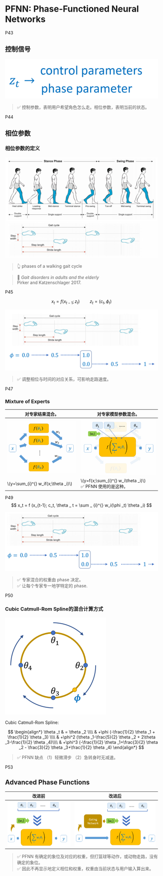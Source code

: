 # PFNN: Phase-Functioned Neural Networks

P43  
## 控制信号


![](./assets/06a-11.png)  

> &#x2705; 控制参数，表明用户希望角色怎么走。相位参数，表明当前的状态。     


P44  
## 相位参数

### 相位参数的定义

![](./assets/06a-12.png) 

> &#x1F446; phases of a walking gait cycle   

> &#x1F50E; *Gait disorders in adults and the elderly*   
Pirker and Katzenschlager 2017.    


P45  

$$
x_t=f(x_{t-1};z_t)  \quad \quad z_t=(c_t,\phi _t)
$$

![](./assets/06a-13.png)   

> &#x2705; 调整相位与时间的对应关系，可影响走路速度。   


P47    
### Mixture of Experts

|对专家结果混合。|对专家模型参数混合。|
|---|---|
|![](./assets/06a-14.png) |  ![](./assets/06a-15.png)   |
|\\(y=\sum_{i}^{} w_if(x;\theta _i)\\) | \\(y=f(x;\sum_{i}^{} w_i\theta _i)\\)<br> &#x2705; PFNN 使用的是这种。 |


P49   
$$
x_t = f (x_{t-1}; c_t, \theta _ t = \sum _ {i}^{} w_i(\phi _t) \theta _i)
$$

![](./assets/06a-16.png)   

> &#x2705; 专家混合的权重由 phase 决定。  
> &#x2705; 让每个专家专一地学特定的 phase.   


P50   
### Cubic Catmull-Rom Spline的混合计算方式

![](./assets/06a-18.png)   

Cubic Catmull-Rom Spline:   

$$
\begin{align*}
 \theta _t & = \theta _2 \\\\
  & +\phi (-\frac{1}{2} \theta _1 + \frac{1}{2} \theta _3) \\\\
  & +\phi^2 (\theta _1-\frac{5}{2} \theta _2 + 2\theta _3-\frac{1}{2} \theta _4)\\\\
  & +\phi^3 (-\frac{1}{2} \theta _1+\frac{3}{2} \theta _2 - \frac{3}{2} \theta _3+\frac{1}{2} \theta _4)
\end{align*}
$$


> &#x2705; PFNN 缺点 （1）轻微滑步  （2）急转身时无减速。   


P53   
## Advanced Phase Functions

|改进前|改进后|
|---|---|
|![](./assets/06a-19.png)    |![](./assets/06a-20.png)   |

> &#x2705; PFNN 有确定的象位及对应的权重，但打篮球等动作，或动物走路，没有确定的象位。  
> &#x2705; 因此不再显示地定义相位和权重，权重由当前状态与用户输入算出来。   
